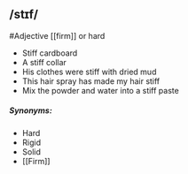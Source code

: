 ## /stɪf/  
#Adjective
[[firm]] or hard 

- Stiff cardboard
- A stiff collar
- His clothes were stiff with dried mud
- This hair spray has made my hair stiff
- Mix the powder and water into a stiff paste

##### Synonyms:
- Hard
- Rigid
- Solid
- [[Firm]]